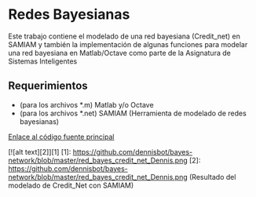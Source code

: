 # Redes Bayesianas

Este trabajo contiene el modelado de una red bayesiana (Credit_net) en SAMIAM y también la implementación de algunas funciones para modelar una red bayesiana en Matlab/Octave como parte de la Asignatura de Sistemas Inteligentes

## Requerimientos

* (para los archivos *.m) Matlab y/o Octave
* (para los archivos *.net)  SAMIAM (Herramienta de modelado de redes bayesianas)

[Enlace al código fuente principal](https://github.com/dennisbot/bayes-network/blob/master/ComputeMarginal.m)




[![alt text][2]][1]
  [1]: https://github.com/dennisbot/bayes-network/blob/master/red_bayes_credit_net_Dennis.png
  [2]: https://github.com/dennisbot/bayes-network/blob/master/red_bayes_credit_net_Dennis.png (Resultado del modelado de Credit_Net con SAMIAM)
